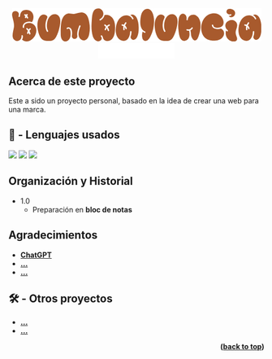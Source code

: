 <!-- LOGO PRESENTATION -->
<section id= "top">
<div align="center">
  <img src="logo.png" alt="Logo">
</div>
<div align="center">
   <a href="https://github.com/Sailok25">
    <img src="by.png" alt="bysailok" width=150>
    </a>
</div>


<!-- ACERCA DE ESTE PROYECTO -->
## Acerca de este proyecto
Este a sido un proyecto personal, basado en la idea de crear una web para una marca.

## 🎯 - Lenguajes usados
<img src="https://img.shields.io/badge/HTML5-E34F26?style=for-the-badge&logo=html5&logoColor=white"/>
<img src="https://img.shields.io/badge/CSS3-1572B6?style=for-the-badge&logo=css3&logoColor=white"/>
<img src="https://img.shields.io/badge/JavaScript-323330?style=for-the-badge&logo=javascript&logoColor=F7DF1E"/>

## Organización y Historial
* 1.0
    * Preparación en <b>bloc de notas<b/>




<!-- AGRADECIMIENTOS -->
## Agradecimientos
* <a href="https://chat.openai.com/">ChatGPT</a>
* <a href="Link">...</a>
* <a href="Link">...</a>




<!-- LINKS -->
## 🛠️ - Otros proyectos
* <a href="Link">...</a>
* <a href="Link">...</a>

<p align="right">(<a href="#top">back to top</a>)</p>
